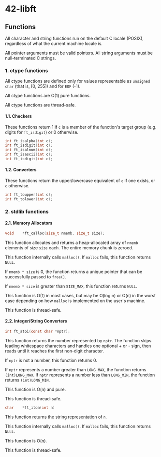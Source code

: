 # 42-libft

## Functions

All character and string functions run on the default C locale
(POSIX), regardless of what the current machine locale is.

All pointer arguments must be valid pointers. All string arguments
must be null-terminated C strings.

### 1. ctype functions

All ctype functions are defined only for values representable as
`unsigned char` (that is, [0, 255]) and for `EOF` (-1).

All ctype functions are O(1) pure functions.

All ctype functions are thread-safe.

#### 1.1. Checkers

These functions return 1 if `c` is a member of the function's target
group (e.g. digits for `ft_isdigit`) or 0 otherwise.

```C
int	ft_isalpha(int c);
int	ft_isdigit(int c);
int	ft_isalnum(int c);
int	ft_isascii(int c);
int	ft_isdigit(int c);
```

#### 1.2. Converters

These functions return the upper/lowercase equivalent of `c` if one
exists, or `c` otherwise.

```C
int	ft_toupper(int c);
int	ft_tolower(int c);
```

### 2. stdlib functions

#### 2.1. Memory Allocators

```C
void	*ft_calloc(size_t nmemb, size_t size);
```

This function allocates and returns a heap-allocated array of `nmemb`
elements of size `size` each. The entire memory chunk is zeroed.

This function internally calls `malloc()`. If `malloc` fails, this
function returns `NULL`.

If `nmemb * size` is 0, the function returns a unique pointer that can
be successfully passed to `free()`.

If `nmemb * size` is greater than `SIZE_MAX`, this function returns
`NULL`.

This function is O(1) in most cases, but may be O(log n) or O(n) in
the worst case depending on how `malloc` is implemented on the user's
machine.

This function is thread-safe.

#### 2.2. Integer/String Converters

```C
int	ft_atoi(const char *nptr);
```

This function returns the number represented by `nptr`. The function
skips leading whitespace characters and handles one optional + or -
sign, then reads until it reaches the first non-digit character.

If `nptr` is not a number, this function returns 0.

If `nptr` represents a number greater than `LONG_MAX`, the function
returns `(int)LONG_MAX`. If `nptr` represents a number less than
`LONG_MIN`, the function returns `(int)LONG_MIN`.

This function is O(n) and pure.

This function is thread-safe.

```C
char	*ft_itoa(int n)
```

This function returns the string representation of `n`.

This function internally calls `malloc()`. If `malloc` fails, this
function returns `NULL`.

This function is O(n).

This function is thread-safe.
